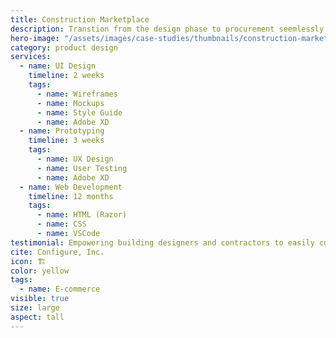 ```yaml
---
title: Construction Marketplace
description: Transtion from the design phase to procurement seemlessly by applying 21st century connectivity to an old-school process
hero-image: "/assets/images/case-studies/thumbnails/construction-marketplace-thumbnail.png"
category: product design
services:
  - name: UI Design
    timeline: 2 weeks
    tags:
      - name: Wireframes
      - name: Mockups
      - name: Style Guide
      - name: Adobe XD
  - name: Prototyping
    timeline: 3 weeks
    tags:
      - name: UX Design
      - name: User Testing
      - name: Adobe XD
  - name: Web Development
    timeline: 12 months
    tags:
      - name: HTML (Razor)
      - name: CSS
      - name: VSCode
testimonial: Empowering building designers and contractors to easily compare, specify and purchase products by connecting them with local suppliers
cite: Configure, Inc.
icon: 🏗
color: yellow
tags:
  - name: E-commerce
visible: true
size: large
aspect: tall
---
```

